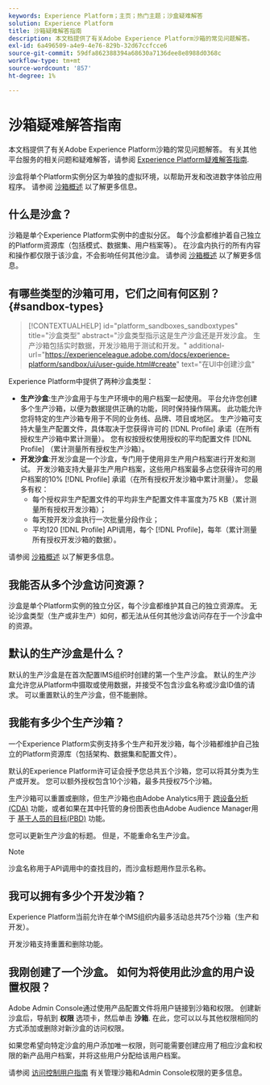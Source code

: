 ```yaml
---
keywords: Experience Platform；主页；热门主题；沙盒疑难解答
solution: Experience Platform
title: 沙箱疑难解答指南
description: 本文档提供了有关Adobe Experience Platform沙箱的常见问题解答。
exl-id: 6a496509-a4e9-4e76-829b-32d67ccfcce6
source-git-commit: 59dfa862388394a68630a7136dee8e8988d0368c
workflow-type: tm+mt
source-wordcount: '857'
ht-degree: 1%

---
```


# 沙箱疑难解答指南

本文档提供了有关Adobe Experience Platform沙箱的常见问题解答。 有关其他平台服务的相关问题和疑难解答，请参阅 [Experience Platform疑难解答指南](../landing/troubleshooting.md).

沙盒将单个Platform实例分区为单独的虚拟环境，以帮助开发和改进数字体验应用程序。 请参阅 [沙箱概述](home.md) 以了解更多信息。

## 什么是沙盒？

沙箱是单个Experience Platform实例中的虚拟分区。 每个沙盒都维护着自己独立的Platform资源库（包括模式、数据集、用户档案等）。 在沙盒内执行的所有内容和操作都仅限于该沙盒，不会影响任何其他沙盒。 请参阅 [沙箱概述](home.md) 以了解更多信息。

## 有哪些类型的沙箱可用，它们之间有何区别？ {#sandbox-types}

>[!CONTEXTUALHELP]
>id="platform_sandboxes_sandboxtypes"
>title="沙盒类型"
>abstract="沙盒类型指示这是生产沙盒还是开发沙盒。 生产沙箱包括实时数据，开发沙箱用于测试和开发。"
>additional-url="https://experienceleague.adobe.com/docs/experience-platform/sandbox/ui/user-guide.html#create" text="在UI中创建沙盒"

Experience Platform中提供了两种沙盒类型：

* **生产沙盒**:生产沙盒用于与生产环境中的用户档案一起使用。 平台允许您创建多个生产沙箱，以便为数据提供正确的功能，同时保持操作隔离。 此功能允许您将特定的生产沙箱专用于不同的业务线、品牌、项目或地区。 生产沙箱可支持大量生产配置文件，具体取决于您获得许可的 [!DNL Profile] 承诺（在所有授权生产沙箱中累计测量）。 您有权按授权使用授权的平均配置文件 [!DNL Profile] （累计测量所有授权生产沙箱）。
* **开发沙盒**:开发沙盒是一个沙盒，专门用于使用非生产用户档案进行开发和测试。 开发沙箱支持大量非生产用户档案，这些用户档案最多占您获得许可的用户档案的10% [!DNL Profile] 承诺（在所有授权开发沙箱中累计测量）。 您最多有权：
   * 每个授权非生产配置文件的平均非生产配置文件丰富度为75 KB（累计测量所有授权开发沙箱）；
   * 每天按开发沙盒执行一次批量分段作业；
   * 平均120 [!DNL Profile] API调用，每个 [!DNL Profile]，每年（累计测量所有授权开发沙箱的数据）。

请参阅 [沙箱概述](./home.md) 以了解更多信息。

## 我能否从多个沙盒访问资源？

沙盒是单个Platform实例的独立分区，每个沙盒都维护其自己的独立资源库。 无论沙盒类型（生产或非生产）如何，都无法从任何其他沙盒访问存在于一个沙盒中的资源。

## 默认的生产沙盒是什么？

默认的生产沙盒是在首次配置IMS组织时创建的第一个生产沙盒。 默认的生产沙盒允许您从Platform中摄取或使用数据，并接受不包含沙盒名称或沙盒ID值的请求。 可以重置默认的生产沙盒，但不能删除。

## 我能有多少个生产沙箱？

一个Experience Platform实例支持多个生产和开发沙箱，每个沙箱都维护自己独立的Platform资源库（包括架构、数据集和配置文件）。

默认的Experience Platform许可证会授予您总共五个沙箱，您可以将其分类为生产或开发。 您可以额外授权包含10个沙箱，最多共授权75个沙箱。

生产沙箱可以重置或删除，但生产沙箱也由Adobe Analytics用于 [跨设备分析(CDA)](https://experienceleague.adobe.com/docs/analytics/components/cda/overview.html) 功能，或者如果在其中托管的身份图表也由Adobe Audience Manager用于 [基于人员的目标(PBD)](https://experienceleague.adobe.com/docs/audience-manager/user-guide/features/destinations/people-based/people-based-destinations-overview.html) 功能。

您可以更新生产沙盒的标题。 但是，不能重命名生产沙盒。

>[!NOTE]
>
>沙盒名称用于API调用中的查找目的，而沙盒标题用作显示名称。

## 我可以拥有多少个开发沙箱？

Experience Platform当前允许在单个IMS组织内最多活动总共75个沙箱（生产和开发）。

开发沙箱支持重置和删除功能。

## 我刚创建了一个沙盒。 如何为将使用此沙盒的用户设置权限？

Adobe Admin Console通过使用产品配置文件将用户链接到沙箱和权限。 创建新沙盒后，导航到 **权限** 选项卡，然后单击 **沙箱**. 在此，您可以以与其他权限相同的方式添加或删除对新沙盒的访问权限。

如果您希望向特定沙盒的用户添加唯一权限，则可能需要创建应用了相应沙盒和权限的新产品用户档案，并将这些用户分配给该用户档案。

请参阅 [访问控制用户指南](../access-control/ui/overview.md) 有关管理沙箱和Admin Console权限的更多信息。
